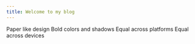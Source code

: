 ```yaml
---
title: Welcome to my blog
---
```

Paper like design
Bold colors and shadows
Equal across platforms
Equal across devices
